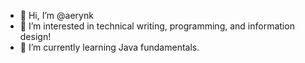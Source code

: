 - 👋 Hi, I’m @aerynk
- 👀 I’m interested in technical writing, programming, and information design!
- 🌱 I’m currently learning Java fundamentals.

<!---
aerynk/aerynk is a ✨ special ✨ repository because its `README.md` (this file) appears on your GitHub profile.
You can click the Preview link to take a look at your changes.
--->
